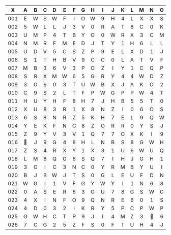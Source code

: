 |X|A|B|C|D|E|F|G|H|I|J|K|L|M|N|O|P|Q|R|S|T|U|V|W|X|Y|Z|
|:-------:|:-------:|:-------:|:-------:|:-------:|:-------:|:-------:|:-------:|:-------:|:-------:|:-------:|:-------:|:-------:|:-------:|:-------:|:-------:|:-------:|:-------:|:-------:|:-------:|:-------:|:-------:|:-------:|:-------:|:-------:|:-------:|:-------:|
|001|E|W|S|W|F|I|O|W|9|H|4|L|X|X|S|6|8|4|0|G|0|3|8|7|8|8|
|002|5|W|L|L|J|3|V|0|R|A|T|8|C|0|K|K|K|P|Y|K|W|G|U|7|6|K|
|003|U|M|P|4|T|B|Y|O|0|W|R|X|3|C|M|P|Z|8|D|D|6|O|5|B|L|G|
|004|N|M|R|F|M|E|D|J|T|Y|1|H|6|L|L|Z|6|S|9|Y|A|R|X|C|M|T|
|005|U|D|V|5|C|S|Z|P|9|E|L|X|D|1|J|S|L|3|2|D|E|U|F|G|N|A|
|006|S|1|T|H|B|V|9|C|C|0|L|A|T|V|F|4|Q|T|P|2|3|A|M|H|0|J|
|007|M|B|3|6|V|3|P|O|Z|I|Y|1|C|Q|P|I|D|I|U|W|Y|J|A|6|3|S|
|008|S|R|X|M|W|6|5|G|R|Y|4|4|W|D|Z|P|B|P|N|7|9|U|5|K|C|Q|
|009|3|O|6|0|3|T|U|W|B|X|J|A|K|O|2|K|I|P|O|J|W|I|G|3|M|I|
|010|C|9|S|2|L|T|F|P|W|G|P|P|W|4|T|M|P|Z|I|C|I|9|4|R|2|E|
|011|H|U|Y|H|F|8|H|7|J|H|B|5|5|T|0|4|5|2|A|5|B|1|W|C|H|N|
|012|X|U|8|3|R|1|X|8|N|Z|I|0|6|O|S|G|U|1|F|Z|L|O|4|I|8|B|
|013|6|S|8|N|R|Z|5|K|H|7|E|L|9|Q|W|Z|Y|R|N|W|E|2|A|O|D|N|
|014|Y|E|K|F|N|C|8|Z|O|R|R|0|Y|S|J|9|R|H|7|Q|K|6|B|S|V|X|
|015|Z|9|Y|V|3|V|1|Q|7|7|O|X|K|I|9|F|F|4|7|R|2|N|U||I|Q|
|016||J|9|G|4|8|H|L|N|B|S|8|G|W|H|N|B|P|2|A|T|2|M|F|R|J|
|017|Z|S|4|R|X|Y|1|X|3|1|U|6|W|U|Q|T|J|X|7|2|O|3|B|M|D|Q|
|018|L|M|8|Q|G|6|S|Q|7|I|H|J|G|H|1|4|D|3|1|7|O|Y|A|W|E|1|
|019|3|O|I|C|3|N|C|0|Y|R|M|B|Y|U|I|X|6|G|2|S|S|P|9|W|2|Q|
|020|B|J|B|W|J|T|S|0|G|L|E|U|F|D|N|3|C|W|C||2|M|6|W|3|6|
|021|W|G|I|1|V|F|G|Y|W|Y|I|1|N|6|8|J|K|Q|8|L|7|7|J|2|8|8|
|022|0|A|S|E|R|6|3|G|U|7|8|G|S|W|C|7|C|M|Q|5|Y|T|A|6|E|5|
|023|4|X|I|N|F|O|9|Q|N|R|E|6|0|1|S|Q|F|4|L|P|R|1|V|Z|W|K|
|024|4|D|0|3|2|I|K|R|Y|5|P|C|P|W|P|1|W|Y|L|X|Y|U|9|W|3|5|
|025|G|W|H|C|T|P|9|J|I|4|M|Z|3||6|9|R|K|G|Y|G|Z|8|K|D|P|
|026|7|C|G|2|5|Z|F|S|0|F|T|U|H|4|J|S|H|J|A|8|Z|L|L|E|Q|Z|
